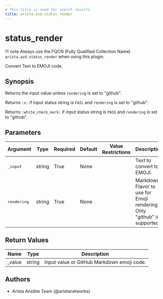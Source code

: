 ```yaml
---
# This title is used for search results
title: arista.avd.status_render
---
```

<!--
  ~ Copyright (c) 2023-2025 Arista Networks, Inc.
  ~ Use of this source code is governed by the Apache License 2.0
  ~ that can be found in the LICENSE file.
  -->

# status_render

!!! note
    Always use the FQCN (Fully Qualified Collection Name) `arista.avd.status_render` when using this plugin.

Convert Text to EMOJI code.

## Synopsis

Returns the input value unless `rendering` is set to &#34;github&#34;.

Returns `:x:` if input status string is `FAIL` and `rendering` is set to &#34;github&#34;.

Returns `:white_check_mark:` if input status string is `PASS` and `rendering` is set to &#34;github&#34;.

## Parameters

| Argument | Type | Required | Default | Value Restrictions | Description |
| -------- | ---- | -------- | ------- | ------------------ | ----------- |
| <samp>_input</samp> | string | True | None |  | Text to convert to EMOJI. |
| <samp>rendering</samp> | string | True | None |  | Markdown Flavor to use for Emoji rendering. Only &#34;github&#34; is supported. |

## Return Values

| Name | Type | Description |
| ---- | ---- | ----------- |
| _value | string | Input value or GitHub Markdown emoji code. |

## Authors

- Arista Ansible Team (@aristanetworks)
